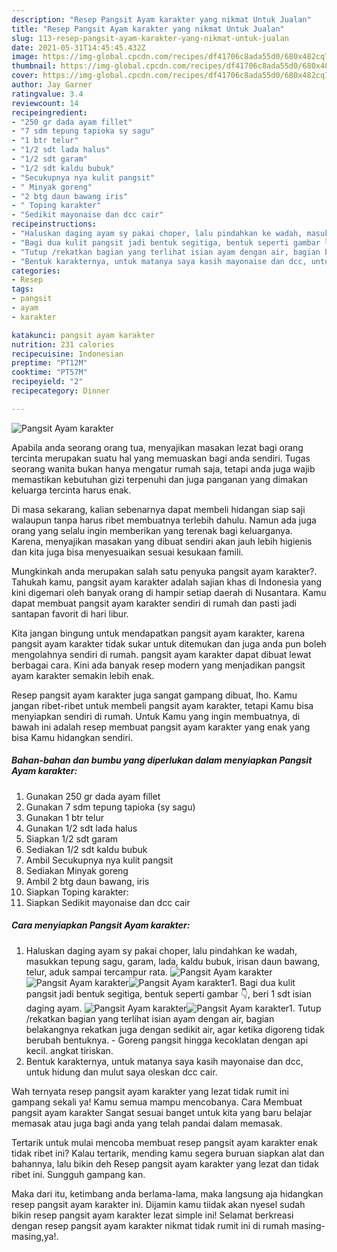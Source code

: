 ```yaml
---
description: "Resep Pangsit Ayam karakter yang nikmat Untuk Jualan"
title: "Resep Pangsit Ayam karakter yang nikmat Untuk Jualan"
slug: 113-resep-pangsit-ayam-karakter-yang-nikmat-untuk-jualan
date: 2021-05-31T14:45:45.432Z
image: https://img-global.cpcdn.com/recipes/df41706c8ada55d0/680x482cq70/pangsit-ayam-karakter-foto-resep-utama.jpg
thumbnail: https://img-global.cpcdn.com/recipes/df41706c8ada55d0/680x482cq70/pangsit-ayam-karakter-foto-resep-utama.jpg
cover: https://img-global.cpcdn.com/recipes/df41706c8ada55d0/680x482cq70/pangsit-ayam-karakter-foto-resep-utama.jpg
author: Jay Garner
ratingvalue: 3.4
reviewcount: 14
recipeingredient:
- "250 gr dada ayam fillet"
- "7 sdm tepung tapioka sy sagu"
- "1 btr telur"
- "1/2 sdt lada halus"
- "1/2 sdt garam"
- "1/2 sdt kaldu bubuk"
- "Secukupnya nya kulit pangsit"
- " Minyak goreng"
- "2 btg daun bawang iris"
- " Toping karakter"
- "Sedikit mayonaise dan dcc cair"
recipeinstructions:
- "Haluskan daging ayam sy pakai choper, lalu pindahkan ke wadah, masukkan tepung sagu, garam, lada, kaldu bubuk, irisan daun bawang, telur, aduk sampai tercampur rata."
- "Bagi dua kulit pangsit jadi bentuk segitiga, bentuk seperti gambar 👇, beri 1 sdt isian daging ayam."
- "Tutup /rekatkan bagian yang terlihat isian ayam dengan air, bagian belakangnya rekatkan juga dengan sedikit air, agar ketika digoreng tidak berubah bentuknya.  Goreng pangsit hingga kecoklatan dengan api kecil. angkat tiriskan."
- "Bentuk karakternya, untuk matanya saya kasih mayonaise dan dcc, untuk hidung dan mulut saya oleskan dcc cair."
categories:
- Resep
tags:
- pangsit
- ayam
- karakter

katakunci: pangsit ayam karakter 
nutrition: 231 calories
recipecuisine: Indonesian
preptime: "PT12M"
cooktime: "PT57M"
recipeyield: "2"
recipecategory: Dinner

---
```



![Pangsit Ayam karakter](https://img-global.cpcdn.com/recipes/df41706c8ada55d0/680x482cq70/pangsit-ayam-karakter-foto-resep-utama.jpg)

Apabila anda seorang orang tua, menyajikan masakan lezat bagi orang tercinta merupakan suatu hal yang memuaskan bagi anda sendiri. Tugas seorang  wanita bukan hanya mengatur rumah saja, tetapi anda juga wajib memastikan kebutuhan gizi terpenuhi dan juga panganan yang dimakan keluarga tercinta harus enak.

Di masa  sekarang, kalian sebenarnya dapat membeli hidangan siap saji walaupun tanpa harus ribet membuatnya terlebih dahulu. Namun ada juga orang yang selalu ingin memberikan yang terenak bagi keluarganya. Karena, menyajikan masakan yang dibuat sendiri akan jauh lebih higienis dan kita juga bisa menyesuaikan sesuai kesukaan famili. 



Mungkinkah anda merupakan salah satu penyuka pangsit ayam karakter?. Tahukah kamu, pangsit ayam karakter adalah sajian khas di Indonesia yang kini digemari oleh banyak orang di hampir setiap daerah di Nusantara. Kamu dapat membuat pangsit ayam karakter sendiri di rumah dan pasti jadi santapan favorit di hari libur.

Kita jangan bingung untuk mendapatkan pangsit ayam karakter, karena pangsit ayam karakter tidak sukar untuk ditemukan dan juga anda pun boleh mengolahnya sendiri di rumah. pangsit ayam karakter dapat dibuat lewat berbagai cara. Kini ada banyak resep modern yang menjadikan pangsit ayam karakter semakin lebih enak.

Resep pangsit ayam karakter juga sangat gampang dibuat, lho. Kamu jangan ribet-ribet untuk membeli pangsit ayam karakter, tetapi Kamu bisa menyiapkan sendiri di rumah. Untuk Kamu yang ingin membuatnya, di bawah ini adalah resep membuat pangsit ayam karakter yang enak yang bisa Kamu hidangkan sendiri.

<!--inarticleads1-->

##### Bahan-bahan dan bumbu yang diperlukan dalam menyiapkan Pangsit Ayam karakter:

1. Gunakan 250 gr dada ayam fillet
1. Gunakan 7 sdm tepung tapioka (sy sagu)
1. Gunakan 1 btr telur
1. Gunakan 1/2 sdt lada halus
1. Siapkan 1/2 sdt garam
1. Sediakan 1/2 sdt kaldu bubuk
1. Ambil Secukupnya nya kulit pangsit
1. Sediakan  Minyak goreng
1. Ambil 2 btg daun bawang, iris
1. Siapkan  Toping karakter:
1. Siapkan Sedikit mayonaise dan dcc cair




<!--inarticleads2-->

##### Cara menyiapkan Pangsit Ayam karakter:

1. Haluskan daging ayam sy pakai choper, lalu pindahkan ke wadah, masukkan tepung sagu, garam, lada, kaldu bubuk, irisan daun bawang, telur, aduk sampai tercampur rata.
<img src="https://img-global.cpcdn.com/steps/8c82ca4317ca7823/160x128cq70/pangsit-ayam-karakter-langkah-memasak-1-foto.jpg" alt="Pangsit Ayam karakter"><img src="https://img-global.cpcdn.com/steps/4c6d6792d036ac0d/160x128cq70/pangsit-ayam-karakter-langkah-memasak-1-foto.jpg" alt="Pangsit Ayam karakter"><img src="https://img-global.cpcdn.com/steps/daab4299b9687450/160x128cq70/pangsit-ayam-karakter-langkah-memasak-1-foto.jpg" alt="Pangsit Ayam karakter">1. Bagi dua kulit pangsit jadi bentuk segitiga, bentuk seperti gambar 👇, beri 1 sdt isian daging ayam.
<img src="https://img-global.cpcdn.com/steps/b6d1999cf896f8f3/160x128cq70/pangsit-ayam-karakter-langkah-memasak-2-foto.jpg" alt="Pangsit Ayam karakter"><img src="https://img-global.cpcdn.com/steps/511ce5a00ecbb4fd/160x128cq70/pangsit-ayam-karakter-langkah-memasak-2-foto.jpg" alt="Pangsit Ayam karakter">1. Tutup /rekatkan bagian yang terlihat isian ayam dengan air, bagian belakangnya rekatkan juga dengan sedikit air, agar ketika digoreng tidak berubah bentuknya.  - Goreng pangsit hingga kecoklatan dengan api kecil. angkat tiriskan.
1. Bentuk karakternya, untuk matanya saya kasih mayonaise dan dcc, untuk hidung dan mulut saya oleskan dcc cair.




Wah ternyata resep pangsit ayam karakter yang lezat tidak rumit ini gampang sekali ya! Kamu semua mampu mencobanya. Cara Membuat pangsit ayam karakter Sangat sesuai banget untuk kita yang baru belajar memasak atau juga bagi anda yang telah pandai dalam memasak.

Tertarik untuk mulai mencoba membuat resep pangsit ayam karakter enak tidak ribet ini? Kalau tertarik, mending kamu segera buruan siapkan alat dan bahannya, lalu bikin deh Resep pangsit ayam karakter yang lezat dan tidak ribet ini. Sungguh gampang kan. 

Maka dari itu, ketimbang anda berlama-lama, maka langsung aja hidangkan resep pangsit ayam karakter ini. Dijamin kamu tiidak akan nyesel sudah bikin resep pangsit ayam karakter lezat simple ini! Selamat berkreasi dengan resep pangsit ayam karakter nikmat tidak rumit ini di rumah masing-masing,ya!.

